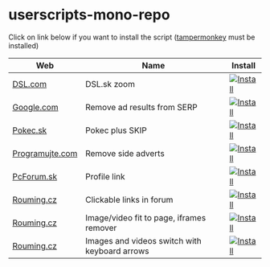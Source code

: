 # userscripts-mono-repo

Click on link below if you want to install the script ([tampermonkey](https://www.tampermonkey.net/) must be installed)

| Web                                        | Name                                          | Install                                                                                                                                                                                                                                  |
|--------------------------------------------|-----------------------------------------------|------------------------------------------------------------------------------------------------------------------------------------------------------------------------------------------------------------------------------------------|
| [DSL.com](https://dsl.sk/)                 | DSL.sk zoom                                   | <a href="https://raw.githubusercontent.com/weroro-sk/userscripts-mono-repo/master/publish/dsl_sk-page-zoom.user.js">![Install](https://img.shields.io/badge/Install-blue?style=for-the-badge&logo=tampermonkey)</a>                      |
| [Google.com](https://www.google.com/)      | Remove ad results from SERP                   | <a href="https://raw.githubusercontent.com/weroro-sk/userscripts-mono-repo/master/publish/google_com-remove-ad-results.user.js">![Install](https://img.shields.io/badge/Install-blue?style=for-the-badge&logo=tampermonkey)</a>          |
| [Pokec.sk](https://pokec.sk/)              | Pokec plus SKIP                               | <a href="https://raw.githubusercontent.com/weroro-sk/userscripts-mono-repo/master/publish/pokec_sk-skip-pokec-plus.user.js">![Install](https://img.shields.io/badge/Install-blue?style=for-the-badge&logo=tampermonkey)</a>              |
| [Programujte.com](http://programujte.com/) | Remove side adverts                           | <a href="https://raw.githubusercontent.com/weroro-sk/userscripts-mono-repo/master/publish/programujte_com-remove-side-adverts.user.js">![Install](https://img.shields.io/badge/Install-blue?style=for-the-badge&logo=tampermonkey)</a>   |
| [PcForum.sk](https://www.pcforum.sk/)      | Profile link                                  | <a href="https://raw.githubusercontent.com/weroro-sk/userscripts-mono-repo/master/publish/pcforum_sk-profile-link.user.js">![Install](https://img.shields.io/badge/Install-blue?style=for-the-badge&logo=tampermonkey)</a>               |
| [Rouming.cz](https://www.rouming.cz/)      | Clickable links in forum                      | <a href="https://raw.githubusercontent.com/weroro-sk/userscripts-mono-repo/master/publish/rouming_cz-clickable-links.user.js">![Install](https://img.shields.io/badge/Install-blue?style=for-the-badge&logo=tampermonkey)</a>            |
| [Rouming.cz](https://www.rouming.cz/)      | Image/video fit to page, iframes remover      | <a href="https://raw.githubusercontent.com/weroro-sk/userscripts-mono-repo/master/publish/rouming_cz-fit-to-page.user.js">![Install](https://img.shields.io/badge/Install-blue?style=for-the-badge&logo=tampermonkey)</a>                |
| [Rouming.cz](https://www.rouming.cz/)      | Images and videos switch with keyboard arrows | <a href="https://raw.githubusercontent.com/weroro-sk/userscripts-mono-repo/master/publish/rouming_cz-image-switch-with-keyboard.user.js">![Install](https://img.shields.io/badge/Install-blue?style=for-the-badge&logo=tampermonkey)</a> |

